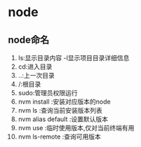 # node
## node命名

1. ls:显示目录内容 -l显示项目目录详细信息
2. cd:进入目录
3. ..:上一次目录
4. /:根目录
5. sudo:管理员权限运行
6. nvm install :安装对应版本的node
7. nvm ls :查询当前安装版本列表
8. nvm alias default :设置默认版本
9. nvm use :临时使用版本,仅对当前终端有用
10. nvm ls-remote :查询可用版本
